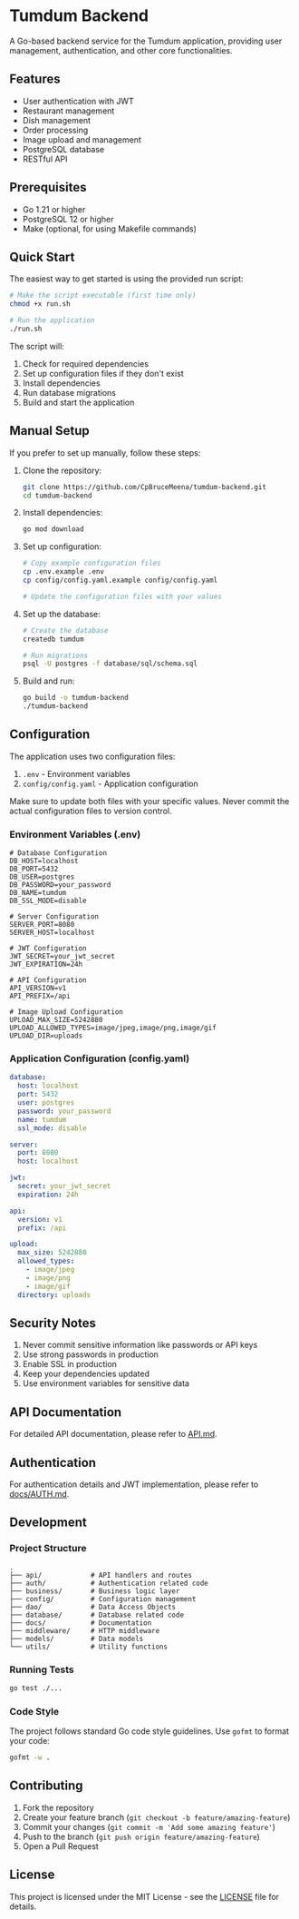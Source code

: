 # Tumdum Backend

A Go-based backend service for the Tumdum application, providing user management, authentication, and other core functionalities.

## Features

- User authentication with JWT
- Restaurant management
- Dish management
- Order processing
- Image upload and management
- PostgreSQL database
- RESTful API

## Prerequisites

- Go 1.21 or higher
- PostgreSQL 12 or higher
- Make (optional, for using Makefile commands)

## Quick Start

The easiest way to get started is using the provided run script:

```bash
# Make the script executable (first time only)
chmod +x run.sh

# Run the application
./run.sh
```

The script will:
1. Check for required dependencies
2. Set up configuration files if they don't exist
3. Install dependencies
4. Run database migrations
5. Build and start the application

## Manual Setup

If you prefer to set up manually, follow these steps:

1. Clone the repository:
   ```bash
   git clone https://github.com/CpBruceMeena/tumdum-backend.git
   cd tumdum-backend
   ```

2. Install dependencies:
   ```bash
   go mod download
   ```

3. Set up configuration:
   ```bash
   # Copy example configuration files
   cp .env.example .env
   cp config/config.yaml.example config/config.yaml
   
   # Update the configuration files with your values
   ```

4. Set up the database:
   ```bash
   # Create the database
   createdb tumdum
   
   # Run migrations
   psql -U postgres -f database/sql/schema.sql
   ```

5. Build and run:
   ```bash
   go build -o tumdum-backend
   ./tumdum-backend
   ```

## Configuration

The application uses two configuration files:

1. `.env` - Environment variables
2. `config/config.yaml` - Application configuration

Make sure to update both files with your specific values. Never commit the actual configuration files to version control.

### Environment Variables (.env)

```env
# Database Configuration
DB_HOST=localhost
DB_PORT=5432
DB_USER=postgres
DB_PASSWORD=your_password
DB_NAME=tumdum
DB_SSL_MODE=disable

# Server Configuration
SERVER_PORT=8080
SERVER_HOST=localhost

# JWT Configuration
JWT_SECRET=your_jwt_secret
JWT_EXPIRATION=24h

# API Configuration
API_VERSION=v1
API_PREFIX=/api

# Image Upload Configuration
UPLOAD_MAX_SIZE=5242880
UPLOAD_ALLOWED_TYPES=image/jpeg,image/png,image/gif
UPLOAD_DIR=uploads
```

### Application Configuration (config.yaml)

```yaml
database:
  host: localhost
  port: 5432
  user: postgres
  password: your_password
  name: tumdum
  ssl_mode: disable

server:
  port: 8080
  host: localhost

jwt:
  secret: your_jwt_secret
  expiration: 24h

api:
  version: v1
  prefix: /api

upload:
  max_size: 5242880
  allowed_types:
    - image/jpeg
    - image/png
    - image/gif
  directory: uploads
```

## Security Notes

1. Never commit sensitive information like passwords or API keys
2. Use strong passwords in production
3. Enable SSL in production
4. Keep your dependencies updated
5. Use environment variables for sensitive data

## API Documentation

For detailed API documentation, please refer to [API.md](API.md).

## Authentication

For authentication details and JWT implementation, please refer to [docs/AUTH.md](docs/AUTH.md).

## Development

### Project Structure

```
.
├── api/            # API handlers and routes
├── auth/           # Authentication related code
├── business/       # Business logic layer
├── config/         # Configuration management
├── dao/            # Data Access Objects
├── database/       # Database related code
├── docs/           # Documentation
├── middleware/     # HTTP middleware
├── models/         # Data models
└── utils/          # Utility functions
```

### Running Tests

```bash
go test ./...
```

### Code Style

The project follows standard Go code style guidelines. Use `gofmt` to format your code:

```bash
gofmt -w .
```

## Contributing

1. Fork the repository
2. Create your feature branch (`git checkout -b feature/amazing-feature`)
3. Commit your changes (`git commit -m 'Add some amazing feature'`)
4. Push to the branch (`git push origin feature/amazing-feature`)
5. Open a Pull Request

## License

This project is licensed under the MIT License - see the [LICENSE](LICENSE) file for details. 